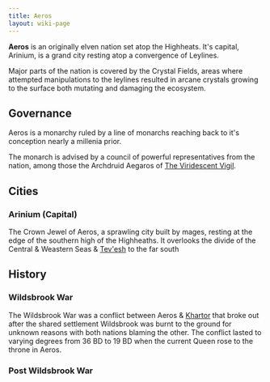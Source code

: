 ```yaml
---
title: Aeros
layout: wiki-page
---
```

**Aeros** is an originally elven nation set atop the Highheats. It's capital, Arinium, is a grand city resting atop a convergence of Leylines. 

Major parts of the nation is covered by the Crystal Fields, areas where attempted manipulations to the leylines resulted in arcane crystals growing to the surface both mutating and damaging the ecosystem.

## Governance
Aeros is a monarchy ruled by a line of monarchs reaching back to it's conception nearly a millenia prior.

The monarch is advised by a council of powerful representatives from the nation, among those the Archdruid Aegaros of [The Viridescent Vigil](/wiki/organisations/The-Viridescent-Vigil).

## Cities

### Arinium (Capital)

The Crown Jewel of Aeros, a sprawling city built by mages, resting at the edge of the southern high of the Highheaths. It overlooks the divide of the Central & Weastern Seas & [Tev'esh](/wiki/continents/Tev'esh) to the far south

## History

### Wildsbrook War

The Wildsbrook War was a conflict between Aeros & [Khartor](Khartor) that broke out after the shared settlement Wildsbrook was burnt to the ground for unknown reasons with both nations blaming the other. The conflict lasted to varying degrees from 36 BD to 19 BD when the current Queen rose to the throne in Aeros.

### Post Wildsbrook War

